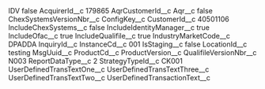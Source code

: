 <?xml version="1.0" encoding="UTF-8"?>
<CustomMetadata xmlns="http://soap.sforce.com/2006/04/metadata" xmlns:xsi="http://www.w3.org/2001/XMLSchema-instance" xmlns:xsd="http://www.w3.org/2001/XMLSchema">
    <label>IDV</label>
    <protected>false</protected>
    <values>
        <field>AcquirerId__c</field>
        <value xsi:type="xsd:string">179865</value>
    </values>
    <values>
        <field>AqrCustomerId__c</field>
        <value xsi:nil="true"/>
    </values>
    <values>
        <field>Aqr__c</field>
        <value xsi:type="xsd:string">false</value>
    </values>
    <values>
        <field>ChexSystemsVersionNbr__c</field>
        <value xsi:nil="true"/>
    </values>
    <values>
        <field>ConfigKey__c</field>
        <value xsi:nil="true"/>
    </values>
    <values>
        <field>CustomerId__c</field>
        <value xsi:type="xsd:string">40501106</value>
    </values>
    <values>
        <field>IncludeChexSystems__c</field>
        <value xsi:type="xsd:boolean">false</value>
    </values>
    <values>
        <field>IncludeIdentityManager__c</field>
        <value xsi:type="xsd:boolean">true</value>
    </values>
    <values>
        <field>IncludeOfac__c</field>
        <value xsi:type="xsd:boolean">true</value>
    </values>
    <values>
        <field>IncludeQualifile__c</field>
        <value xsi:type="xsd:boolean">true</value>
    </values>
    <values>
        <field>IndustryMarketCode__c</field>
        <value xsi:type="xsd:string">DPADDA</value>
    </values>
    <values>
        <field>InquiryId__c</field>
        <value xsi:nil="true"/>
    </values>
    <values>
        <field>InstanceCd__c</field>
        <value xsi:type="xsd:string">001</value>
    </values>
    <values>
        <field>IsStaging__c</field>
        <value xsi:type="xsd:boolean">false</value>
    </values>
    <values>
        <field>LocationId__c</field>
        <value xsi:type="xsd:string">testing</value>
    </values>
    <values>
        <field>MsgUuid__c</field>
        <value xsi:nil="true"/>
    </values>
    <values>
        <field>ProductCd__c</field>
        <value xsi:nil="true"/>
    </values>
    <values>
        <field>ProductVersion__c</field>
        <value xsi:nil="true"/>
    </values>
    <values>
        <field>QualifileVersionNbr__c</field>
        <value xsi:type="xsd:string">N003</value>
    </values>
    <values>
        <field>ReportDataType__c</field>
        <value xsi:type="xsd:string">2</value>
    </values>
    <values>
        <field>StrategyTypeId__c</field>
        <value xsi:type="xsd:string">CK001</value>
    </values>
    <values>
        <field>UserDefinedTransTextOne__c</field>
        <value xsi:nil="true"/>
    </values>
    <values>
        <field>UserDefinedTransTextThree__c</field>
        <value xsi:nil="true"/>
    </values>
    <values>
        <field>UserDefinedTransTextTwo__c</field>
        <value xsi:nil="true"/>
    </values>
    <values>
        <field>UserDefinedTransactionText__c</field>
        <value xsi:nil="true"/>
    </values>
</CustomMetadata>

